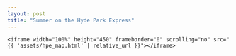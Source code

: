 ```yaml
---
layout: post
title: "Summer on the Hyde Park Express"
---
```


<div class="container">

    <iframe width="100%" height="450" frameborder="0" scrolling="no" src="{{ 'assets/hpe_map.html' | relative_url }}"></iframe>

</div> <!-- /.container -->
